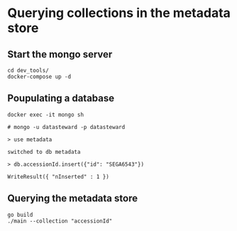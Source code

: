 # Querying collections in the metadata store
## Start the mongo server

```shell
cd dev_tools/
docker-compose up -d
```

## Poupulating a database

```shell
docker exec -it mongo sh

# mongo -u datasteward -p datasteward

> use metadata

switched to db metadata

> db.accessionId.insert({"id": "SEGA6543"})

WriteResult({ "nInserted" : 1 })
```

## Querying the metadata store

```shell
go build
./main --collection "accessionId"
```
